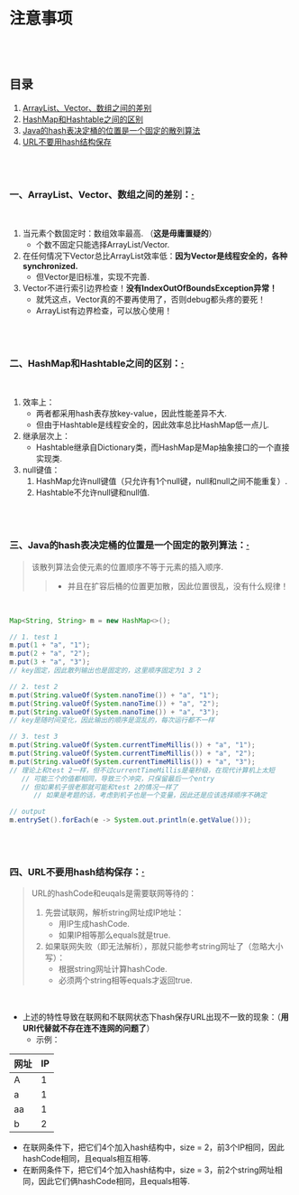 # 注意事项

<br><br>

## 目录

1. [ArrayList、Vector、数组之间的差别](#一arraylistvector数组之间的差别)
2. [HashMap和Hashtable之间的区别](#二hashmap和hashtable之间的区别)
3. [Java的hash表决定桶的位置是一个固定的散列算法](#三java的hash表决定桶的位置是一个固定的散列算法)
4. [URL不要用hash结构保存](#四url不要用hash结构保存)

<br><br>

### 一、ArrayList、Vector、数组之间的差别：[·](#目录)

<br>

1. 当元素个数固定时：数组效率最高.  （**这是毋庸置疑的**）
   - 个数不固定只能选择ArrayList/Vector.
2. 在任何情况下Vector总比ArrayList效率低：**因为Vector是线程安全的，各种synchronized.**
   - 但Vector是旧标准，实现不完善.
3. Vector不进行索引边界检查！**没有IndexOutOfBoundsException异常！**
   - 就凭这点，Vector真的不要再使用了，否则debug都头疼的要死！
   - ArrayList有边界检查，可以放心使用！

<br><br>

### 二、HashMap和Hashtable之间的区别：[·](#目录)

<br>

1. 效率上：
   - 两者都采用hash表存放key-value，因此性能差异不大.
   - 但由于Hashtable是线程安全的，因此效率总比HashMap低一点儿.
2. 继承层次上：
   - Hashtable继承自Dictionary类，而HashMap是Map抽象接口的一个直接实现类.
3. null键值：
   1. HashMap允许null键值（只允许有1个null键，null和null之间不能重复）.
   2. Hashtable不允许null键和null值.

<br><br>

### 三、Java的hash表决定桶的位置是一个固定的散列算法：[·](#目录)
> 该散列算法会使元素的位置顺序不等于元素的插入顺序.
>
>> - 并且在扩容后桶的位置更加散，因此位置很乱，没有什么规律！

<br>

```Java
Map<String, String> m = new HashMap<>();

// 1. test 1
m.put(1 + "a", "1");
m.put(2 + "a", "2");
m.put(3 + "a", "3");
// key固定，因此散列输出也是固定的，这里顺序固定为1 3 2

// 2. test 2
m.put(String.valueOf(System.nanoTime()) + "a", "1");
m.put(String.valueOf(System.nanoTime()) + "a", "2");
m.put(String.valueOf(System.nanoTime()) + "a", "3");
// key是随时间变化，因此输出的顺序是混乱的，每次运行都不一样

// 3. test 3
m.put(String.valueOf(System.currentTimeMillis()) + "a", "1");
m.put(String.valueOf(System.currentTimeMillis()) + "a", "2");
m.put(String.valueOf(System.currentTimeMillis()) + "a", "3");
// 理论上和test 2一样，但不过currentTimeMillis是毫秒级，在现代计算机上太短
   // 可能三个的值都相同，导致三个冲突，只保留最后一个entry
   // 但如果机子很老那就可能和test 2的情况一样了
      // 如果是考题的话，考虑到机子也是一个变量，因此还是应该选择顺序不确定

// output
m.entrySet().forEach(e -> System.out.println(e.getValue()));
```

<br><br>

### 四、URL不要用hash结构保存：[·](#目录)
> URL的hashCode和euqals是需要联网等待的：
>
> 1. 先尝试联网，解析string网址成IP地址：
>    - 用IP生成hashCode.
>    - 如果IP相等那么equals就是true.
> 2. 如果联网失败（即无法解析），那就只能参考string网址了（忽略大小写）：
>    - 根据string网址计算hashCode.
>    - 必须两个string相等equals才返回true.

<br>

- 上述的特性导致在联网和不联网状态下hash保存URL出现不一致的现象：（**用URI代替就不存在连不连网的问题了**）
   - 示例：

| 网址 | IP |
| --- | --- |
| A | 1 |
| a | 1 |
| aa | 1 |
| b | 2 |

- 在联网条件下，把它们4个加入hash结构中，size = 2，前3个IP相同，因此hashCode相同，且equals相互相等.
- 在断网条件下，把它们4个加入hash结构中，size = 3，前2个string网址相同，因此它们俩hashCode相同，且equals相等.

